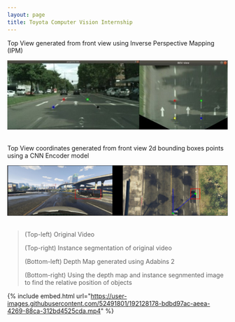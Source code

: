 ```yaml
---
layout: page
title: Toyota Computer Vision Internship
---
```


Top View generated from front view using Inverse Perspective Mapping (IPM)

![IPM_photo](/assets/IPM_comb_2.jpg) <br /> <br />

Top View coordinates generated from front view 2d bounding boxes points using a CNN Encoder model

![mapping_photo](/assets/top_map_2.png) <br /> <br />

> (Top-left) Original Video 
> 
> (Top-right) Instance segmentation of original video
> 
> (Bottom-left) Depth Map generated using Adabins 2
> 
> (Bottom-right) Using the depth map and instance segnmented image to find the relative position of objects

{% include embed.html url="https://user-images.githubusercontent.com/52491801/192128178-bdbd97ac-aeea-4269-88ca-312bd4525cda.mp4" %}


